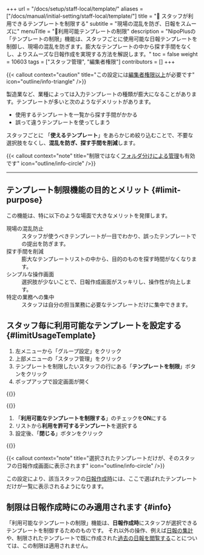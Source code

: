 +++
url = "/docs/setup/staff-local/template/"
aliases = ["/docs/manual/initial-setting/staff-local/template/"]
title = "🚫 スタッフが利用できるテンプレートを制限する"
subtitle = "現場の混乱を防ぎ、日報をスムーズに"
menuTitle = "🚫利用可能テンプレートの制限"
description = "NipoPlusの「テンプレートの制限」機能は、スタッフごとに使用可能な日報テンプレートを制御し、現場の混乱を防ぎます。膨大なテンプレートの中から探す手間をなくし、よりスムーズな日報作成を実現する方法を解説します。"
toc = false
weight = 10603
tags = ["スタッフ管理", "編集者権限"]
contributors = []
+++

{{< callout context="caution" title="この設定には[編集者権限以上](/docs/setup/staff-global/rank/#manager)が必要です" icon="outline/info-triangle" />}}

製造業など、業種によっては入力テンプレートの種類が膨大になることがあります。テンプレートが多いと次のようなデメリットがあります。

- 使用するテンプレートを一覧から探す手間がかかる
- 誤って違うテンプレートを使ってしまう

スタッフごとに 「**使えるテンプレート**」をあらかじめ絞り込むことで、不要な選択肢をなくし、**混乱を防ぎ、探す手間を削減**します。

{{< callout context="note" title="制限ではなく[フォルダ分けによる管理](/docs/template/directory/)も有効です" icon="outline/info-circle" />}}

---

## テンプレート制限機能の目的とメリット {#limit-purpose}

この機能は、特に以下のような場面で大きなメリットを発揮します。

<dl class="basic">
<dt>現場の混乱防止</dt>
<dd>スタッフが使うべきテンプレートが一目でわかり、誤ったテンプレートでの提出を防ぎます。</dd>
<dt>探す手間を削減</dt>
<dd>膨大なテンプレートリストの中から、目的のものを探す時間がなくなります。</dd>
<dt>シンプルな操作画面</dt>
<dd>選択肢が少ないことで、日報作成画面がスッキリし、操作性が向上します。</dd>
<dt>特定の業務への集中</dt>
<dd>スタッフは自分の担当業務に必要なテンプレートだけに集中できます。</dd>
</dl>

## スタッフ毎に利用可能なテンプレートを設定する {#limitUsageTemplate}

1.  左メニューから「グループ設定」をクリック
2.  上部メニューの「スタッフ管理」をクリック
3.  テンプレートを制限したいスタッフの行にある「**テンプレートを制限**」ボタンをクリック
4.  ポップアップで設定画面が開く

{{<icatch filename="img/show-template-setting" msg="制限すると情報ノイズが減るからストレス軽減だね" alice="shield">}}

{{<nextArrow>}}

1.  「**利用可能なテンプレートを制限する**」のチェックを**ON**にする
2.  リストから**利用を許可するテンプレート**を選択する
3.  設定後、「**閉じる**」ボタンをクリック

{{<icatch filename="img/template-control-setting" msg="利用可能なテンプレートだけを選ぶのです" alice="here">}}

{{< callout context="note" title="選択されたテンプレートだけが、そのスタッフの日報作成画面に表示されます" icon="outline/info-circle" />}}

この設定により、該当スタッフの[日報作成時](/docs/manual/write-report/write/#select_template)には、ここで選ばれたテンプレートだけが一覧に表示されるようになります。

## 制限は日報作成時にのみ適用されます {#info}

「利用可能なテンプレートの制限」機能は、**日報作成時**にスタッフが選択できるテンプレートを制御するためのものです。
それ以外の操作、例えば[日報の集計](/docs/manual/analytics/_about/)や、制限されたテンプレートで既に作成された[過去の日報を閲覧する](/docs/manual/read-report/state/)ことについては、この制限は適用されません。
